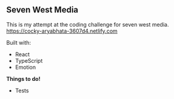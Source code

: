 ## Seven West Media
This is my attempt at the coding challenge for seven west media.
https://cocky-aryabhata-3607d4.netlify.com

Built with:

- React
- TypeScript
- Emotion



**Things to do!**

- Tests

